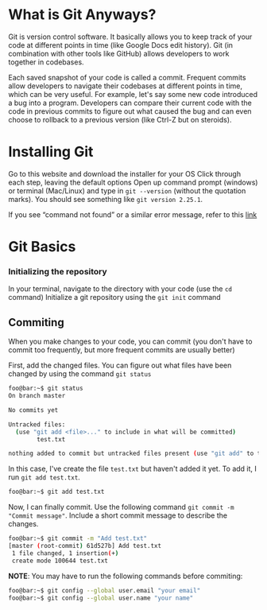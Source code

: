 # What is Git Anyways?

Git is version control software. It basically allows you to keep track of your code at different points in time (like Google Docs edit history). Git (in combination with other tools like GitHub) allows developers to work together in codebases.

Each saved snapshot of your code is called a commit. Frequent commits allow developers to navigate their codebases at different points in time, which can be very useful. For example, let's say some new code introduced a bug into a program. Developers can compare their current code with the code in previous commits to figure out what caused the bug and can even choose to rollback to a previous version (like Ctrl-Z but on steroids).

# Installing Git

Go to this website and download the installer for your OS
Click through each step, leaving the default options
Open up command prompt (windows) or terminal (Mac/Linux) and type in `git --version` (without the quotation marks). You should see something like `git version 2.25.1`.

If you see “command not found” or a similar error message, refer to
this [link](https://techdirectarchive.com/2022/07/12/git-command-not-found-how-to-fix-git-is-not-recognized-as-an-internal-or-external-command/#:~:text=If%20you%20opened%20Command%20Prompt,reopening%20it%20as%20an%20administrator.)

# Git Basics

### Initializing the repository
In your terminal, navigate to the directory with your code (use the `cd` command)
Initialize a git repository using the `git init` command

## Commiting
When you make changes to your code, you can commit (you don't have to commit too frequently, but more frequent commits are usually better)

First, add the changed files. You can figure out what files have been
changed by using the command `git status`

```bash
foo@bar:~$ git status
On branch master

No commits yet

Untracked files:
  (use "git add <file>..." to include in what will be committed)
        test.txt

nothing added to commit but untracked files present (use "git add" to track)
```

In this case, I've create the file `test.txt` but haven't added it yet.
To add it, I run `git add test.txt`.

```bash
foo@bar:~$ git add test.txt
```
Now, I can finally commit. Use the following command
`git commit -m "Commit message"`. Include a short commit message
to describe the changes.

```bash
foo@bar:~$ git commit -m "Add test.txt"
[master (root-commit) 61d527b] Add test.txt
 1 file changed, 1 insertion(+)
 create mode 100644 test.txt
```

**NOTE**: You may have to run the following commands before commiting:
```bash
foo@bar:~$ git config --global user.email "your email"
foo@bar:~$ git config --global user.name "your name"
```
